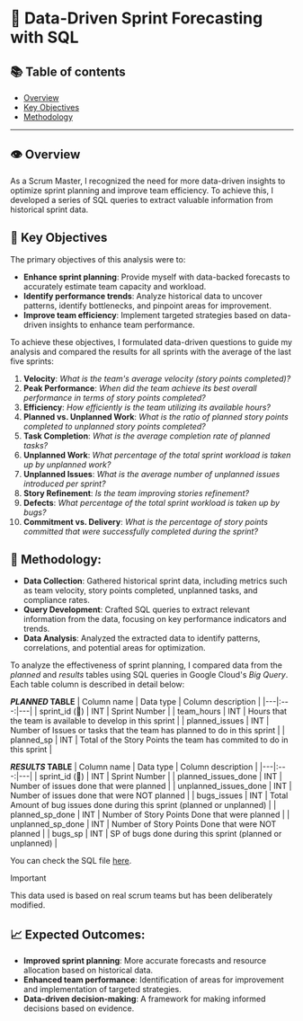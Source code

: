 # :mag_right: Data-Driven Sprint Forecasting with SQL

## 📚 Table of contents

- [Overview](#overview)
- [Key Objectives](#key-objectives)
- [Methodology](#methodology)

***

## :eye: Overview

As a Scrum Master, I recognized the need for more data-driven insights to optimize sprint planning and improve team efficiency. To achieve this, I developed a series of SQL queries to extract valuable information from historical sprint data.

## 🎯 Key Objectives

The primary objectives of this analysis were to:

- **Enhance sprint planning**: Provide myself with data-backed forecasts to accurately estimate team capacity and workload.
- **Identify performance trends**: Analyze historical data to uncover patterns, identify bottlenecks, and pinpoint areas for improvement.
- **Improve team efficiency**: Implement targeted strategies based on data-driven insights to enhance team performance.

To achieve these objectives, I formulated data-driven questions to guide my analysis and compared the results for all sprints with the average of the last five sprints:

1. **Velocity**: _What is the team's average velocity (story points completed)?_
2. **Peak Performance**: _When did the team achieve its best overall performance in terms of story points completed?_ 
3. **Efficiency**: _How efficiently is the team utilizing its available hours?_
4. **Planned vs. Unplanned Work**: _What is the ratio of planned story points completed to unplanned story points completed?_ 
5. **Task Completion**: _What is the average completion rate of planned tasks?_
6. **Unplanned Work**: _What percentage of the total sprint workload is taken up by unplanned work?_
7. **Unplanned Issues**: _What is the average number of unplanned issues introduced per sprint?_ 
8. **Story Refinement**: _Is the team improving stories refinement?_
9. **Defects**: _What percentage of the total sprint workload is taken up by bugs?_
10. **Commitment vs. Delivery**: _What is the percentage of story points committed that were successfully completed during the sprint?_ 


## 📖 Methodology:

- **Data Collection**: Gathered historical sprint data, including metrics such as team velocity, story points completed, unplanned tasks, and compliance rates.
- **Query Development**: Crafted SQL queries to extract relevant information from the data, focusing on key performance indicators and trends.
- **Data Analysis**: Analyzed the extracted data to identify patterns, correlations, and potential areas for optimization.

To analyze the effectiveness of sprint planning, I compared data from the _planned_ and _results_ tables using SQL queries in Google Cloud's _Big Query_. Each table column is described in detail below:

**_PLANNED_ TABLE**
| Column name | Data type | Column description |
|---|:---:|---|
| sprint_id (🔑) | INT | Sprint Number | 
| team_hours | INT | Hours that the team is available to develop in this sprint |
| planned_issues | INT | Number of Issues or tasks that the team has planned to do in this sprint |
| planned_sp | INT | Total of the Story Points the team has commited to do in this sprint |


**_RESULTS_ TABLE**
| Column name | Data type | Column description |
|---|:---:|---|
| sprint_id (🔑) | INT | Sprint Number | 
| planned_issues_done | INT | Number of issues done that were planned |
| unplanned_issues_done | INT | Number of issues done that were NOT planned |
| bugs_issues | INT | Total Amount of bug issues done during this sprint (planned or unplanned) |
| planned_sp_done	| INT | Number of Story Points Done that were planned |
| unplanned_sp_done | INT | Number of Story Points Done that were NOT planned |
| bugs_sp | INT | SP of bugs done during this sprint (planned or unplanned) |

You can check the SQL file [here](https://github.com/XaviVelasco/).

> [!IMPORTANT]
> This data used is based on real scrum teams but has been deliberately modified.

## 📈 Expected Outcomes:

- **Improved sprint planning**: More accurate forecasts and resource allocation based on historical data.
- **Enhanced team performance**: Identification of areas for improvement and implementation of targeted strategies.
- **Data-driven decision-making**: A framework for making informed decisions based on evidence.

